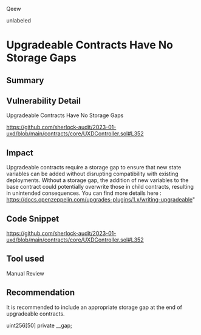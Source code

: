 Qeew

unlabeled

# Upgradeable Contracts Have No Storage Gaps

## Summary

## Vulnerability Detail

Upgradeable Contracts Have No Storage Gaps

https://github.com/sherlock-audit/2023-01-uxd/blob/main/contracts/core/UXDController.sol#L352


## Impact

Upgradeable contracts require a storage gap to ensure that new state variables can be added without disrupting compatibility with existing deployments. Without a storage gap, the addition of new variables to the base contract could potentially overwrite those in child contracts, resulting in unintended consequences.  You can find more details here : https://docs.openzeppelin.com/upgrades-plugins/1.x/writing-upgradeable"

## Code Snippet

https://github.com/sherlock-audit/2023-01-uxd/blob/main/contracts/core/UXDController.sol#L352


## Tool used

Manual Review

## Recommendation

It is recommended to include an appropriate storage gap at the end of upgradeable contracts. 

uint256[50] private __gap;

